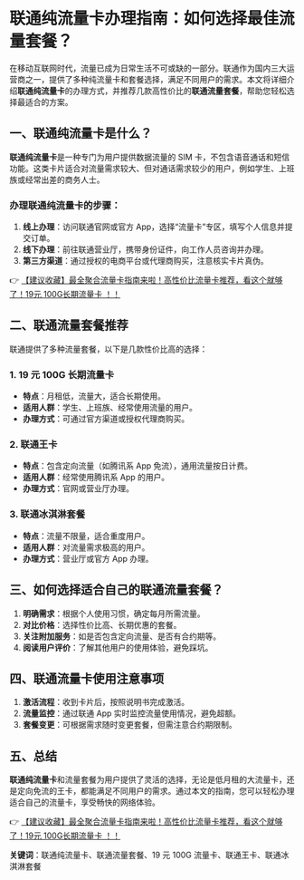 # 联通纯流量卡办理指南：如何选择最佳流量套餐？

在移动互联网时代，流量已成为日常生活不可或缺的一部分。联通作为国内三大运营商之一，提供了多种纯流量卡和套餐选择，满足不同用户的需求。本文将详细介绍**联通纯流量卡**的办理方式，并推荐几款高性价比的**联通流量套餐**，帮助您轻松选择最适合的方案。

## 一、联通纯流量卡是什么？

**联通纯流量卡**是一种专门为用户提供数据流量的 SIM 卡，不包含语音通话和短信功能。这类卡片适合对流量需求较大、但对通话需求较少的用户，例如学生、上班族或经常出差的商务人士。

### 办理联通纯流量卡的步骤：
1. **线上办理**：访问联通官网或官方 App，选择“流量卡”专区，填写个人信息并提交订单。
2. **线下办理**：前往联通营业厅，携带身份证件，向工作人员咨询并办理。
3. **第三方渠道**：通过授权的电商平台或代理商购买，注意核实卡片真伪。

👉 [【建议收藏】最全聚合流量卡指南来啦！高性价比流量卡推荐，看这个就够了！19元 100G长期流量卡 ！！](https://bit.ly/Liuliangka)

## 二、联通流量套餐推荐

联通提供了多种流量套餐，以下是几款性价比高的选择：

### 1. 19 元 100G 长期流量卡
- **特点**：月租低，流量大，适合长期使用。
- **适用人群**：学生、上班族、经常使用流量的用户。
- **办理方式**：可通过官方渠道或授权代理商购买。

### 2. 联通王卡
- **特点**：包含定向流量（如腾讯系 App 免流），通用流量按日计费。
- **适用人群**：经常使用腾讯系 App 的用户。
- **办理方式**：官网或营业厅办理。

### 3. 联通冰淇淋套餐
- **特点**：流量不限量，适合重度用户。
- **适用人群**：对流量需求极高的用户。
- **办理方式**：营业厅或官方 App 办理。

## 三、如何选择适合自己的联通流量套餐？

1. **明确需求**：根据个人使用习惯，确定每月所需流量。
2. **对比价格**：选择性价比高、长期优惠的套餐。
3. **关注附加服务**：如是否包含定向流量、是否有合约期等。
4. **阅读用户评价**：了解其他用户的使用体验，避免踩坑。

## 四、联通流量卡使用注意事项

1. **激活流程**：收到卡片后，按照说明书完成激活。
2. **流量监控**：通过联通 App 实时监控流量使用情况，避免超额。
3. **套餐变更**：可根据需求随时变更套餐，但需注意合约期限制。

## 五、总结

**联通纯流量卡**和流量套餐为用户提供了灵活的选择，无论是低月租的大流量卡，还是定向免流的王卡，都能满足不同用户的需求。通过本文的指南，您可以轻松办理适合自己的流量卡，享受畅快的网络体验。

👉 [【建议收藏】最全聚合流量卡指南来啦！高性价比流量卡推荐，看这个就够了！19元 100G长期流量卡 ！！](https://bit.ly/Liuliangka)

**关键词**：联通纯流量卡、联通流量套餐、19 元 100G 流量卡、联通王卡、联通冰淇淋套餐